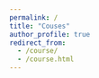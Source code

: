 ```yaml
---
permalink: /
title: "Couses"
author_profile: true
redirect_from: 
  - /course/
  - /course.html
---
```

